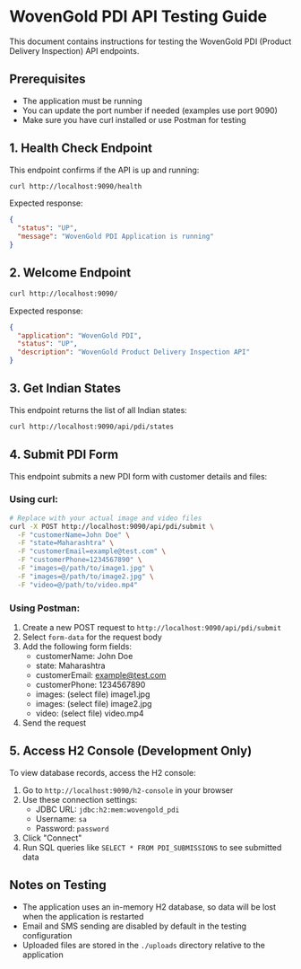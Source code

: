 # WovenGold PDI API Testing Guide

This document contains instructions for testing the WovenGold PDI (Product Delivery Inspection) API endpoints.

## Prerequisites

- The application must be running
- You can update the port number if needed (examples use port 9090)
- Make sure you have curl installed or use Postman for testing

## 1. Health Check Endpoint

This endpoint confirms if the API is up and running:

```bash
curl http://localhost:9090/health
```

Expected response:
```json
{
  "status": "UP",
  "message": "WovenGold PDI Application is running"
}
```

## 2. Welcome Endpoint

```bash
curl http://localhost:9090/
```

Expected response:
```json
{
  "application": "WovenGold PDI",
  "status": "UP",
  "description": "WovenGold Product Delivery Inspection API"
}
```

## 3. Get Indian States

This endpoint returns the list of all Indian states:

```bash
curl http://localhost:9090/api/pdi/states
```

## 4. Submit PDI Form

This endpoint submits a new PDI form with customer details and files:

### Using curl:

```bash
# Replace with your actual image and video files
curl -X POST http://localhost:9090/api/pdi/submit \
  -F "customerName=John Doe" \
  -F "state=Maharashtra" \
  -F "customerEmail=example@test.com" \
  -F "customerPhone=1234567890" \
  -F "images=@/path/to/image1.jpg" \
  -F "images=@/path/to/image2.jpg" \
  -F "video=@/path/to/video.mp4"
```

### Using Postman:

1. Create a new POST request to `http://localhost:9090/api/pdi/submit`
2. Select `form-data` for the request body
3. Add the following form fields:
   - customerName: John Doe
   - state: Maharashtra  
   - customerEmail: example@test.com
   - customerPhone: 1234567890
   - images: (select file) image1.jpg
   - images: (select file) image2.jpg
   - video: (select file) video.mp4
4. Send the request

## 5. Access H2 Console (Development Only)

To view database records, access the H2 console:

1. Go to `http://localhost:9090/h2-console` in your browser
2. Use these connection settings:
   - JDBC URL: `jdbc:h2:mem:wovengold_pdi`
   - Username: `sa`
   - Password: `password`
3. Click "Connect"
4. Run SQL queries like `SELECT * FROM PDI_SUBMISSIONS` to see submitted data

## Notes on Testing

- The application uses an in-memory H2 database, so data will be lost when the application is restarted
- Email and SMS sending are disabled by default in the testing configuration
- Uploaded files are stored in the `./uploads` directory relative to the application 